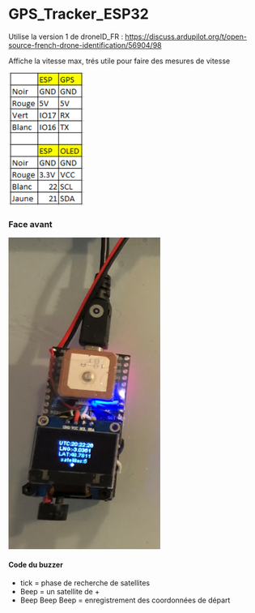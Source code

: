 # GPS_Tracker_ESP32

Utilise la version 1 de droneID_FR : https://discuss.ardupilot.org/t/open-source-french-drone-identification/56904/98

Affiche la vitesse max, trés utile pour faire des mesures de vitesse

<img src="cablage.PNG" width = "150">

### Face avant 

<img src="Capture.PNG" width = "300">



#### Code du buzzer

* tick = phase de recherche de satellites
* Beep = un satellite de +
* Beep Beep Beep = enregistrement des coordonnées de départ

